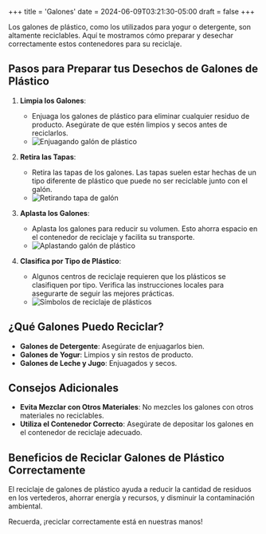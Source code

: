 +++
title = 'Galones'
date = 2024-06-09T03:21:30-05:00
draft = false
+++

Los galones de plástico, como los utilizados para yogur o detergente, son altamente reciclables. Aquí te mostramos cómo preparar y desechar correctamente estos contenedores para su reciclaje.

## Pasos para Preparar tus Desechos de Galones de Plástico

1. **Limpia los Galones**:
   - Enjuaga los galones de plástico para eliminar cualquier residuo de producto. Asegúrate de que estén limpios y secos antes de reciclarlos.
   - ![Enjuagando galón de plástico](ruta/a/imagen1.jpg)

2. **Retira las Tapas**:
   - Retira las tapas de los galones. Las tapas suelen estar hechas de un tipo diferente de plástico que puede no ser reciclable junto con el galón.
   - ![Retirando tapa de galón](ruta/a/imagen2.jpg)

3. **Aplasta los Galones**:
   - Aplasta los galones para reducir su volumen. Esto ahorra espacio en el contenedor de reciclaje y facilita su transporte.
   - ![Aplastando galón de plástico](ruta/a/imagen3.jpg)

4. **Clasifica por Tipo de Plástico**:
   - Algunos centros de reciclaje requieren que los plásticos se clasifiquen por tipo. Verifica las instrucciones locales para asegurarte de seguir las mejores prácticas.
   - ![Símbolos de reciclaje de plásticos](ruta/a/imagen4.jpg)

## ¿Qué Galones Puedo Reciclar?

- **Galones de Detergente**: Asegúrate de enjuagarlos bien.
- **Galones de Yogur**: Limpios y sin restos de producto.
- **Galones de Leche y Jugo**: Enjuagados y secos.

## Consejos Adicionales

- **Evita Mezclar con Otros Materiales**: No mezcles los galones con otros materiales no reciclables.
- **Utiliza el Contenedor Correcto**: Asegúrate de depositar los galones en el contenedor de reciclaje adecuado.

## Beneficios de Reciclar Galones de Plástico Correctamente

El reciclaje de galones de plástico ayuda a reducir la cantidad de residuos en los vertederos, ahorrar energía y recursos, y disminuir la contaminación ambiental.

Recuerda, ¡reciclar correctamente está en nuestras manos!
